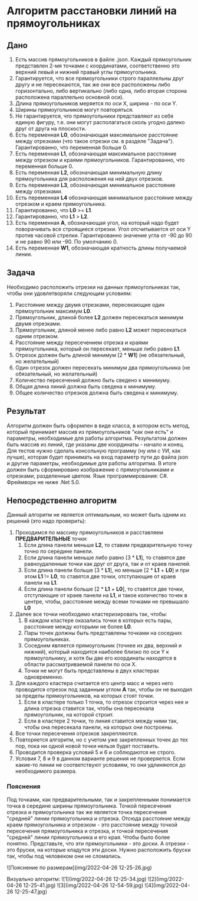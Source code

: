 ﻿# Алгоритм расстановки линий на прямоугольниках
## Дано
1. Есть массив прямоугольников в файле .json. 
Каждый прямоугольник представлен 2-мя точками с координатами, соответственно
это верхний левый и нижний правый углы прямоугольника.
2. Гарантируется, что все прямоугольники строго параллельны друг другу и
не пересекаются, так же они все расположены либо горизонтально,
либо вертикально (либо одна, либо вторая сторона расположена параллельно
основной оси).
3. Длина прямоугольников меряется по оси X, ширина - по оси Y.
4. Ширины прямоугольников могут повторяться. 
5. Не гарантируется, что прямоугольники представляют из себя единую фигуру,
т.е. они могут располагаться сколь угодно далеко друг от друга на плоскости.
6. Есть переменная **L0**, обозначающая максимальное расстояние между отрезками
   (что такое отрезки см. в разделе "Задача"). Гарантированно, что переменная
   больше 0.
7. Есть переменная **L1**, обозначающая максимальное расстояние между отрезком
   и краями прямоугольников. Гарантированно, что переменная больше 0.
8. Есть переменная **L2**, обозначающая минимальную длину прямоугольника
   для расположения на ней двух отрезков.
9. Есть переменная **L3**, обозначающая минимальное расстояние между отрезками.
10. Есть переменная **L4** обозначающая минимальное расстояние между отрезком
    и краем прямоугольника.
11. Гарантированно, что **L0** >= **L1**.
12. Гарантированно, что **L1** > **L2**.
13. Есть переменная **A**, обозначающая угол, на который надо будет поворачивать
    все строящиеся отрезки. Угол отсчитывается от оси Y против часовой стрелки.
    Гарантированно значение угла от -90 до 90 и не равно 90 или -90. 
    По умолчанию 0.
14. Есть переменная **W1**, обозначающая кратность длины получаемой линии.
## Задача
Необходимо расположить отрезки на данных прямоугольниках так, чтобы они удовлетворяли
следующим условиям:
1. Расстояние между двумя отрезками, пересекающие один прямоугольник максимум
   **L0**.
2. Прямоугольник, длиной более **L2** должен пересекаться минимум двумя отрезками.
3. Прямоугольник, длиной менее либо равно **L2** может пересекаться одним отрезком.
4. Расстояние между пересечением отрезка и краями прямоугольника, который он
   пересекает, меньше либо равно **L1**.
5. Отрезок должен быть длиной минимум \[2 * **W1**\] (не обязательный, но
   желательный)
6. Один отрезок должен пересекать минимум два прямоугольника (не обязательный,
   но желательный)
7. Количество пересечений должно быть сведено к минимуму.
8. Общая длина линий должна быть сведена к минимуму.
9. Общее количество отрезков должна быть сведена к минимуму.
## Результат
Алгоритм должен быть оформлен в виде класса, в котором есть метод, который
принимает массив из прямоугольников "как они есть" и параметры,
необходимые для работы алгоритма.
Результатом должен быть массив из линий, где указаны две координаты - начало
и конец.
Для тестов нужно сделать консольную программу (ну или с УИ, как лучше), которая
будет принимать на вход параметр пути до файла json и другие параметры, необходимые
для работы алгоритма. В итоге должен быть сформировано изображение с прямоугольниками
и отрезками, разделенные цветом.
Язык программирования: C#. Фреймворк не ниже .Net 5.0.
## Непосредственно алгоритм
Данный алгоритм не является оптимальным, но может быть одним из решений
(это надо проверить):
1. Проходимся по массиву прямоугольников и расставляем **ПРЕДВАРИТЕЛЬНЫЕ** точки:
   1. Если длина панели меньше **L2**, то ставим предварительную точку
точно по середине панели.
   2. Если длина панели меньше либо равно \[3 * **L1**\], то ставятся две равноудаленные
точки как друг от друга, так и от краев панелей.
   3. Если длина панели больше \[3 * **L1**\], но меньше \[2 * **L1** + **L0**\]
и при этом **L1** != **L0**, то ставятся две точки, отступающие от краев
панели на **L1**.
   4. Если длина панели больше \[2 * **L1** + **L0**\], то ставятся две
точки, отступающие от краев панели на **L1**, и такое количество точек
в центре, чтобы, расстояние между всеми точками не превышало **L0**
2. Далее все точки необходимо кластеризировать так, чтобы:
   1. В каждом кластере оказались точки в которых есть пары, расстояние
между которыми не более **L0**.
   2. Пары точек должны быть представлены точками на соседних прямоугольниках.
   3. Соседним является прямоугольник (точнее их два, верхний и нижний),
который находится наиболее близко по оси Y к прямоугольнику, и хотя бы две
его координаты находятся в области рассматриваемой панели по оси X.
   4. Точки не могут быть представлены в двух кластерах одновременно.
3. Для каждого кластера считается его центр масс и через него проводится
   отрезок под заданным углом **A** так, чтобы он не выходил за пределы прямоугольников,
   на которых стоят точки.
   1. Если  в кластере только 1 точка, то отрезок строится через нее и длина отрезка
      ставится так, чтобы она пересекала прямоугольник, на которой строит.
   2. Если в кластере 2 точки, то линия ставится между ними так, чтобы она пересекала
      панели, на которых они построены.
4. Все точки пересечения отрезков закрепляются.
5. Повторяется алгоритм, но с учетом уже закрепленных точек до тех пор, пока
ни одной новой точки нельзя будет поставить.
6. Проводится проверка условий 5 и 6 и соблюдаются не строго.
7. Условия 7, 8 и 9 в данном варианте решения не проверяется. 
   Если какие-то линии не соответствуют условиям, то они удлиняются
   до необходимого размера.
### Пояснения
Под точками, как предварительными, так и закрепленными понимается точка в середине ширины
прямоугольника.
Точкой пересечения отрезка и прямоугольника так же является точка пересечения "средней"
линии прямоугольника и отрезка.
Отсюда расстояние между краем прямоугольника и отрезком - это расстояние между точкой
пересечения прямоугольника и отрезка, и точкой пересечения "средней" линии прямоугольника
и его края.
Чтобы было более понятно. Представьте, что эти прямоугольники - это доски. А отрезки - 
это бруски, на которые кладутся эти доски. Нужно расположить бруски так, чтобы под человеком
они не сломались.

![Пояснение по размерам](img/2022-04-26 12-25-26.jpg)

Визуально алгоритм:
![1](img/2022-04-26 12-25-34.jpg)
![2](img/2022-04-26 12-25-41.jpg)
![3](img/2022-04-26 12-54-59.jpg)
![4](img/2022-04-26 12-25-47.jpg)